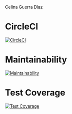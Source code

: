 Celina Guerra Díaz

# CircleCI
[![CircleCI](https://dl.circleci.com/status-badge/img/gh/um-computacion-tm/ajedrez-2024-Celinaguerra/tree/main.svg?style=svg)](https://dl.circleci.com/status-badge/redirect/gh/um-computacion-tm/ajedrez-2024-Celinaguerra/tree/main)

# Maintainability
[![Maintainability](https://api.codeclimate.com/v1/badges/5f076d49e1fa7b511f94/maintainability)](https://codeclimate.com/github/um-computacion-tm/ajedrez-2024-Celinaguerra/maintainability)

# Test Coverage
[![Test Coverage](https://api.codeclimate.com/v1/badges/5f076d49e1fa7b511f94/test_coverage)](https://codeclimate.com/github/um-computacion-tm/ajedrez-2024-Celinaguerra/test_coverage)